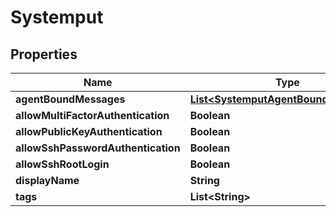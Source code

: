 
# Systemput

## Properties
Name | Type | Description | Notes
------------ | ------------- | ------------- | -------------
**agentBoundMessages** | [**List&lt;SystemputAgentBoundMessages&gt;**](SystemputAgentBoundMessages.md) |  |  [optional]
**allowMultiFactorAuthentication** | **Boolean** |  |  [optional]
**allowPublicKeyAuthentication** | **Boolean** |  |  [optional]
**allowSshPasswordAuthentication** | **Boolean** |  |  [optional]
**allowSshRootLogin** | **Boolean** |  |  [optional]
**displayName** | **String** |  |  [optional]
**tags** | **List&lt;String&gt;** |  |  [optional]



